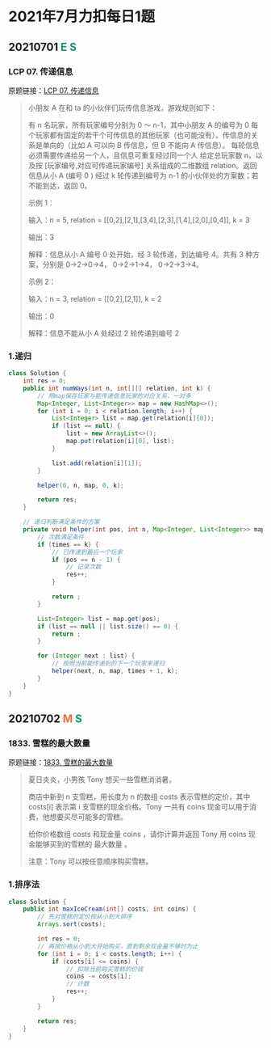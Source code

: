 # 2021年7月力扣每日1题

## 20210701 <font color=#009975>E</font> <font color=#009975>S</font>

### LCP 07. 传递信息

原题链接：[LCP 07. 传递信息](https://leetcode-cn.com/problems/chuan-di-xin-xi/)

> 小朋友 A 在和 ta 的小伙伴们玩传信息游戏，游戏规则如下：
>
> 有 n 名玩家，所有玩家编号分别为 0 ～ n-1，其中小朋友 A 的编号为 0
> 每个玩家都有固定的若干个可传信息的其他玩家（也可能没有）。传信息的关系是单向的（比如 A 可以向 B 传信息，但 B 不能向 A 传信息）。
> 每轮信息必须需要传递给另一个人，且信息可重复经过同一个人
> 给定总玩家数 n，以及按 [玩家编号,对应可传递玩家编号] 关系组成的二维数组 relation。返回信息从小 A (编号 0 ) 经过 k 轮传递到编号为 n-1 的小伙伴处的方案数；若不能到达，返回 0。
>
> 示例 1：
>
> 输入：n = 5, relation = [[0,2],[2,1],[3,4],[2,3],[1,4],[2,0],[0,4]], k = 3
>
> 输出：3
>
> 解释：信息从小 A 编号 0 处开始，经 3 轮传递，到达编号 4。共有 3 种方案，分别是 0->2->0->4， 0->2->1->4， 0->2->3->4。
>
> 示例 2：
>
> 输入：n = 3, relation = [[0,2],[2,1]], k = 2
>
> 输出：0
>
> 解释：信息不能从小 A 处经过 2 轮传递到编号 2

### 1.递归

``` java
class Solution {
    int res = 0;
    public int numWays(int n, int[][] relation, int k) {
        // 用map保存玩家与能传递信息玩家的对应关系，一对多
        Map<Integer, List<Integer>> map = new HashMap<>();
        for (int i = 0; i < relation.length; i++) {
            List<Integer> list = map.get(relation[i][0]);
            if (list == null) {
                list = new ArrayList<>();
                map.put(relation[i][0], list);
            }

            list.add(relation[i][1]);
        }

        helper(0, n, map, 0, k);

        return res;
    }

    // 递归判断满足条件的方案
    private void helper(int pos, int n, Map<Integer, List<Integer>> map, int times, int k) {
        // 次数满足条件
        if (times == k) {
            // 已传递到最后一个玩家
            if (pos == n - 1) {
                // 记录次数
                res++;
            }

            return ;
        }

        List<Integer> list = map.get(pos);
        if (list == null || list.size() == 0) {
            return ;
        }

        for (Integer next : list) {
            // 按照当前能传递到的下一个玩家来递归
            helper(next, n, map, times + 1, k);
        }
    }
}
```

## 20210702 <font color=#ed7336>M</font> <font color=#009975>S</font>

### 1833. 雪糕的最大数量

原题链接：[1833. 雪糕的最大数量](https://leetcode-cn.com/problems/maximum-ice-cream-bars/)

> 夏日炎炎，小男孩 Tony 想买一些雪糕消消暑。
>
> 商店中新到 n 支雪糕，用长度为 n 的数组 costs 表示雪糕的定价，其中 costs[i] 表示第 i 支雪糕的现金价格。Tony 一共有 coins 现金可以用于消费，他想要买尽可能多的雪糕。
>
> 给你价格数组 costs 和现金量 coins ，请你计算并返回 Tony 用 coins 现金能够买到的雪糕的 最大数量 。
>
> 注意：Tony 可以按任意顺序购买雪糕。
>

### 1.排序法

``` java
class Solution {
    public int maxIceCream(int[] costs, int coins) {
        // 先对雪糕的定价按从小到大排序
        Arrays.sort(costs);

        int res = 0;
        // 再按价格从小到大开始购买，直到剩余现金量不够时为止
        for (int i = 0; i < costs.length; i++) {
            if (costs[i] <= coins) {
                // 扣除当前购买雪糕的价钱
                coins -= costs[i];
				// 计数
                res++;
            }
        }

        return res;
    }
}
```

